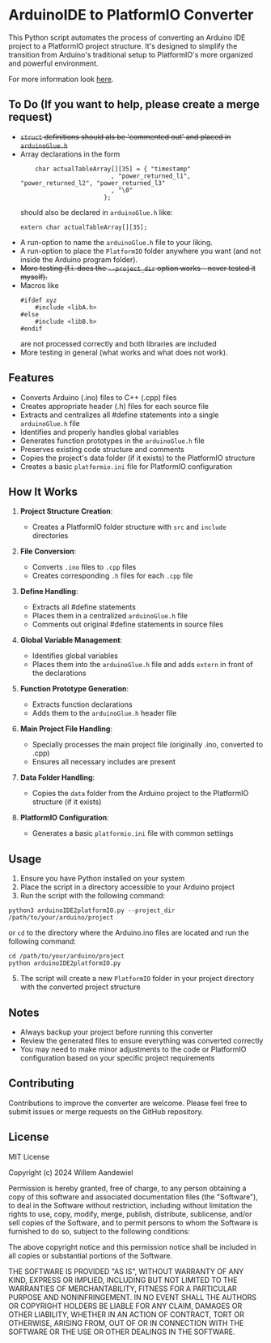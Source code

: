 # ArduinoIDE to PlatformIO Converter

This Python script automates the process of converting an Arduino IDE project to a PlatformIO project structure. It's designed to simplify the transition from Arduino's traditional setup to PlatformIO's more organized and powerful environment.

For more information look <a href="https://willem.aandewiel.nl/index.php/2024/08/16/arduino-to-platformio-project-conversion/">here</a>.

## To Do (If you want to help, please create a merge request)
- ~~`struct` definitions should als be 'commented out' and placed in `arduinoGlue.h`~~
- Array declarations in the form
  ```
      char actualTableArray[][35] = { "timestamp"
                           , "power_returned_l1", "power_returned_l2", "power_returned_l3"
                           , "\0"
                         };
   ```
   should also be declared in `arduinoGlue.h` like:
     ```
     extern char actualTableArray[][35];
     ```
- A run-option to name the `arduinoGlue.h` file to your liking.
- A run-option to place the `PlatformIO` folder anywhere you want (and not inside the Arduino program folder).
- ~~More testing (f.i. does the `--project_dir` option works - never tested it myself).~~
- Macros like
  ```
  #ifdef xyz
      #include <libA.h>
  #else
      #include <libB.h>
  #endif
  ```
  are not processed correctly and both libraries are included
- More testing in general (what works and what does not work).
     
## Features

- Converts Arduino (.ino) files to C++ (.cpp) files
- Creates appropriate header (.h) files for each source file
- Extracts and centralizes all #define statements into a single `arduinoGlue.h` file
- Identifies and properly handles global variables
- Generates function prototypes in the `arduinoGlue.h` file
- Preserves existing code structure and comments
- Copies the project's data folder (if it exists) to the PlatformIO structure
- Creates a basic `platformio.ini` file for PlatformIO configuration

## How It Works

1. **Project Structure Creation**: 
   - Creates a PlatformIO folder structure with `src` and `include` directories

2. **File Conversion**:
   - Converts `.ino` files to `.cpp` files
   - Creates corresponding `.h` files for each `.cpp` file

3. **Define Handling**:
   - Extracts all #define statements
   - Places them in a centralized `arduinoGlue.h` file
   - Comments out original #define statements in source files

4. **Global Variable Management**:
   - Identifies global variables
   - Places them into the `arduinoGlue.h` file and adds `extern` in front of the declarations

5. **Function Prototype Generation**:
   - Extracts function declarations
   - Adds them to the `arduinoGlue.h` header file

6. **Main Project File Handling**:
   - Specially processes the main project file (originally .ino, converted to .cpp)
   - Ensures all necessary includes are present

7. **Data Folder Handling**:
   - Copies the `data` folder from the Arduino project to the PlatformIO structure (if it exists)

8. **PlatformIO Configuration**:
   - Generates a basic `platformio.ini` file with common settings

## Usage

1. Ensure you have Python installed on your system
2. Place the script in a directory accessible to your Arduino project
3. Run the script with the following command:
```
python3 arduinoIDE2platformIO.py --project_dir /path/to/your/arduino/project
```
  or `cd` to the directory where the Arduino.ino files are located and run the following command:
```
cd /path/to/your/arduino/project
python arduinoIDE2platformIO.py 
```
5. The script will create a new `PlatformIO` folder in your project directory with the converted project structure

## Notes

- Always backup your project before running this converter
- Review the generated files to ensure everything was converted correctly
- You may need to make minor adjustments to the code or PlatformIO configuration based on your specific project requirements

## Contributing

Contributions to improve the converter are welcome. Please feel free to submit issues or merge requests on the GitHub repository.

## License

MIT License

Copyright (c) 2024 Willem Aandewiel

Permission is hereby granted, free of charge, to any person obtaining a copy
of this software and associated documentation files (the "Software"), to deal
in the Software without restriction, including without limitation the rights
to use, copy, modify, merge, publish, distribute, sublicense, and/or sell
copies of the Software, and to permit persons to whom the Software is
furnished to do so, subject to the following conditions:

The above copyright notice and this permission notice shall be included in all
copies or substantial portions of the Software.

THE SOFTWARE IS PROVIDED "AS IS", WITHOUT WARRANTY OF ANY KIND, EXPRESS OR
IMPLIED, INCLUDING BUT NOT LIMITED TO THE WARRANTIES OF MERCHANTABILITY,
FITNESS FOR A PARTICULAR PURPOSE AND NONINFRINGEMENT. IN NO EVENT SHALL THE
AUTHORS OR COPYRIGHT HOLDERS BE LIABLE FOR ANY CLAIM, DAMAGES OR OTHER
LIABILITY, WHETHER IN AN ACTION OF CONTRACT, TORT OR OTHERWISE, ARISING FROM,
OUT OF OR IN CONNECTION WITH THE SOFTWARE OR THE USE OR OTHER DEALINGS IN THE
SOFTWARE.
